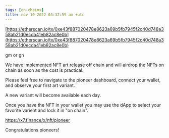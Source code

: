 ```yaml
---
tags: [on-chains]
title: nov-10-2022 03:32:59 am +utc
---
```


[https://etherscan.io/tx/0xe43f887020478e8623a69b5fb7945f2c40d748a358ab21d0ecda41eb82ac8e0b](https://etherscan.io/tx/0xe43f887020478e8623a69b5fb7945f2c40d748a358ab21d0ecda41eb82ac8e0b)

gm or gn

We have implemented NFT art release off chain and will airdrop the NFTs on chain as soon as the cost is practical.

Please feel free to navigate to the pioneer dashboard, connect your wallet, and observe your first art variant.

A new variant will become available each day.

Once you have the NFT in your wallet you may use the dApp to select your favorite varient and lock it in "on chain".

https://x7.finance/x/nft/pioneer

Congratulations pioneers!
